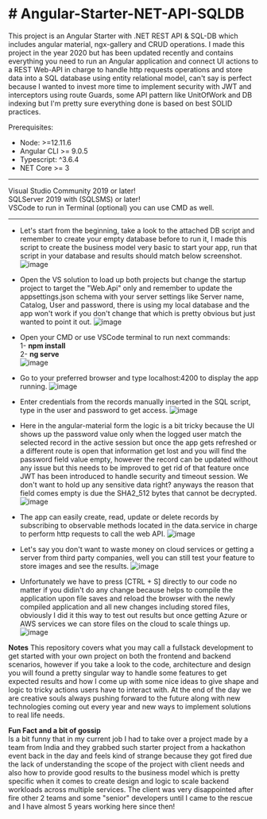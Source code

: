 <h1>
  # Angular-Starter-NET-API-SQLDB
</h1>

This project is an Angular Starter with .NET REST API &amp; SQL-DB which includes angular material, ngx-gallery and CRUD operations. I made this project in the year 2020 but has been updated recently and contains everything you need to run an Angular application and connect UI actions to a REST Web-API in charge to handle http requests operations and store data into a SQL database using entity relational model, can't say is perfect because I wanted to invest more time to implement security with JWT and interceptors using route Guards, some API pattern like UnitOfWork and DB indexing but I'm pretty sure everything done is based on best SOLID practices. 

Prerequisites:
- Node: >=12.11.6
- Angular CLI >= 9.0.5
- Typescript: ^3.6.4
- NET Core >= 3

-------------------------------------------------------------------
 Visual Studio Community 2019 or later! <br> 
 SQLServer 2019 with (SQLSMS) or later! <br>
 VSCode to run in Terminal (optional) you can use CMD as well.
 
-------------------------------------------------------------------

 
* Let's start from the beginning, take a look to the attached DB script and remember to create your empty database before to run it, I made this script to create the business model very basic to start your app, run that script in your database and results should match below screenshot.
![image](https://github.com/jassohektor/Angular-Starter-NET-API/assets/168608755/2d9f9e91-8061-4e2d-b0ba-74d0da4a969d)


* Open the VS solution to load up both projects but change the startup project to target the "Web.Api" only and remember to update the appsettings.json schema with your server settings like Server name, Catalog, User and password, there is using my local database and the app won't work if you don't change that which is pretty obvious but just wanted to point it out. 
![image](https://github.com/jassohektor/Angular-Starter-NET-API/assets/168608755/71143b18-ffc8-4ef1-b8b5-e69e765fa959)

* Open your CMD or use VSCode terminal to run next commands:<br>
  1- **npm install**<br>
  2- **ng serve**<br>
![image](https://github.com/jassohektor/Angular-Starter-NET-API/assets/168608755/386f065b-05f6-45eb-93c1-ba63366e58ea)

* Go to your preferred browser and type localhost:4200 to display the app running. 
![image](https://github.com/jassohektor/Angular-Starter-NET-API/assets/168608755/5b04d9f8-4cf5-4ba2-a71f-1f7c77808df8)

* Enter credentials from the records manually inserted in the SQL script, type in the user and password to get access. 
![image](https://github.com/jassohektor/Angular-Starter-NET-API/assets/168608755/67080ea6-43ae-4bb9-921b-a84cf79c0b9a)

* Here in the angular-material form the logic is a bit tricky because the UI shows up the password value only when the logged user match the selected record in the active session but once the app gets refreshed or a different route is open that information get lost and you will find the password field value empty, however the record can be updated without any issue but this needs to be improved to get rid of that feature once JWT has been introduced to handle security and timeout session. We don't want to hold up any sensitive data right? anyways the reason that field comes empty is due the SHA2_512 bytes that cannot be decrypted.
![image](https://github.com/jassohektor/Angular-Starter-NET-API/assets/168608755/0f00bdd9-c753-4b3d-8eef-b1ededd6869e)

* The app can easily create, read, update or delete records by subscribing to observable methods located in the data.service in charge to perform http requests to call the web API.
![image](https://github.com/jassohektor/Angular-Starter-NET-API/assets/168608755/4ec7ab22-b9d7-4d1f-8629-6b007448f647)

* Let's say you don't want to waste money on cloud services or getting a server from third party companies, well you can still test your feature to store images and see the results.
![image](https://github.com/jassohektor/Angular-Starter-NET-API/assets/168608755/fbf9d44b-7031-4bca-aab0-63032a56bdee)

* Unfortunately we have to press [CTRL + S] directly to our code no matter if you didin't do any change because helps to compile the application upon file saves and reload the browser with the newly compiled application and all new changes including stored files, obviously I did it this way to test out results but once getting Azure or AWS services we can store files on the cloud to scale things up.
![image](https://github.com/jassohektor/Angular-Starter-NET-API/assets/168608755/4822acab-34be-4feb-b6c1-4336fd44ba4b)


**Notes**
This repository covers what you may call a fullstack development to get started with your own project on both the frontend and backend scenarios, however if you take a look to the code, architecture and design you will found a pretty singular way to handle some features to get expected results and how I come up with some nice ideas to give shape and logic to tricky actions users have to interact with. At the end of the day we are creative souls always pushing forward to the future along with new technologies coming out every year and new ways to implement solutions to real life needs.

**Fun Fact and a bit of gossip**<br>
Is a bit funny that in my current job I had to take over a project made by a team from India and they grabbed such starter project from a hackathon event back in the day and feels kind of strange because they got fired due the lack of understanding the scope of the project with client needs and also how to provide good results to the business model which is pretty specific when it comes to create design and logic to scale backend workloads across multiple services. The client was very disappointed after fire other 2 teams and some "senior" developers until I came to the rescue and I have almost 5 years working here since then!
